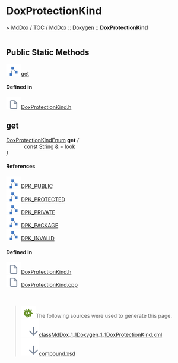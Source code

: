<a id="doxprotectionkind"></a>
<h1>DoxProtectionKind</h1>
<a id="classMdDox_1_1Doxygen_1_1DoxProtectionKind"></a>
<a href="https://github.com/CharlesCarley/MdDox">~</a>
<a href="indexpage.md#mddox">MdDox</a>
<span class="inline-text">/</span>
<a href="index.md#toc">TOC</a>
<span class="inline-text">/</span>
<a href="namespaceMdDox.md#mddox">MdDox</a>
<span class="inline-text">::</span>
<a href="namespaceMdDox_1_1Doxygen.md#doxygen">Doxygen</a>
<span class="inline-text">::</span>
<span class="bold-text"><b>DoxProtectionKind</b></span>
<br/>
<br/>
<a id="public-static-methods"></a>
<h2>Public Static Methods</h2>
<span class="icon-list-item"><a href="#get" class="icon-list-item"><img src="../images/class.svg" class="icon-list-item"/><span class="icon-list-item">get</span>
</a>
</span>
<br/>
<a id="defined-in"></a>
<h4>Defined in</h4>
<span class="icon-list-item"><a href="https://github.com/CharlesCarley/MdDox/blob/master//Tools/Doxygen/DoxProtectionKind.h#L67" class="icon-list-item"><img src="../images/file.svg" class="icon-list-item"/><span class="icon-list-item">DoxProtectionKind.h</span>
</a>
</span>
<br/>
<a id="get"></a>
<h2>get</h2>
<a href="namespaceMdDox_1_1Doxygen.md#doxprotectionkindenum">DoxProtectionKindEnum</a>
<span class="bold-text"><b>get</b></span>
<span class="italic-text"><i>(</i></span>
<div class="paragraph">
<span class="paragraph"><img src="../images/horSpace24px.svg"/><span class="inline-text">const </span>
<a href="namespaceMdDox.md#string">String</a>
<span class="inline-text"> &amp;</span>
<span class="inline-text"> = </span>
<span class="inline-text">look</span>
</span>
</div>
<span class="italic-text"><i>)</i></span>
<a id="references"></a>
<h4>References</h4>
<span class="icon-list-item"><a href="namespaceMdDox_1_1Doxygen.md#dpk_public" class="icon-list-item"><img src="../images/class.svg" class="icon-list-item"/><span class="icon-list-item">DPK_PUBLIC</span>
</a>
</span>
<br/>
<span class="icon-list-item"><a href="namespaceMdDox_1_1Doxygen.md#dpk_protected" class="icon-list-item"><img src="../images/class.svg" class="icon-list-item"/><span class="icon-list-item">DPK_PROTECTED</span>
</a>
</span>
<br/>
<span class="icon-list-item"><a href="namespaceMdDox_1_1Doxygen.md#dpk_private" class="icon-list-item"><img src="../images/class.svg" class="icon-list-item"/><span class="icon-list-item">DPK_PRIVATE</span>
</a>
</span>
<br/>
<span class="icon-list-item"><a href="namespaceMdDox_1_1Doxygen.md#dpk_package" class="icon-list-item"><img src="../images/class.svg" class="icon-list-item"/><span class="icon-list-item">DPK_PACKAGE</span>
</a>
</span>
<br/>
<span class="icon-list-item"><a href="namespaceMdDox_1_1Doxygen.md#dpk_invalid" class="icon-list-item"><img src="../images/class.svg" class="icon-list-item"/><span class="icon-list-item">DPK_INVALID</span>
</a>
</span>
<br/>
<a id="defined-in"></a>
<h4>Defined in</h4>
<span class="icon-list-item"><a href="https://github.com/CharlesCarley/MdDox/blob/master//Tools/Doxygen/DoxProtectionKind.h#L69" class="icon-list-item"><img src="../images/file.svg" class="icon-list-item"/><span class="icon-list-item">DoxProtectionKind.h</span>
</a>
</span>
<br/>
<span class="icon-list-item"><a href="https://github.com/CharlesCarley/MdDox/blob/master//Tools/Doxygen/DoxProtectionKind.cpp#L30" class="icon-list-item"><img src="../images/file.svg" class="icon-list-item"/><span class="icon-list-item">DoxProtectionKind.cpp</span>
</a>
</span>
<br/>
<br/>
<br/>
<blockquote>
<img src="../images/debug.svg"/><span class="inline-text">The following sources were used to generate this page.</span>
<br/>
<span class="icon-list-item"><a href="../xml/classMdDox_1_1Doxygen_1_1DoxProtectionKind.xml#L1" class="icon-list-item"><img src="../images/lookInside.svg" class="icon-list-item"/><span class="icon-list-item">classMdDox_1_1Doxygen_1_1DoxProtectionKind.xml</span>
</a>
</span>
<br/>
<span class="icon-list-item"><a href="../xml/compound.xsd#L1" class="icon-list-item"><img src="../images/lookInside.svg" class="icon-list-item"/><span class="icon-list-item">compound.xsd</span>
</a>
</span>
</blockquote>
</div>
</div>
</body>
</html>
